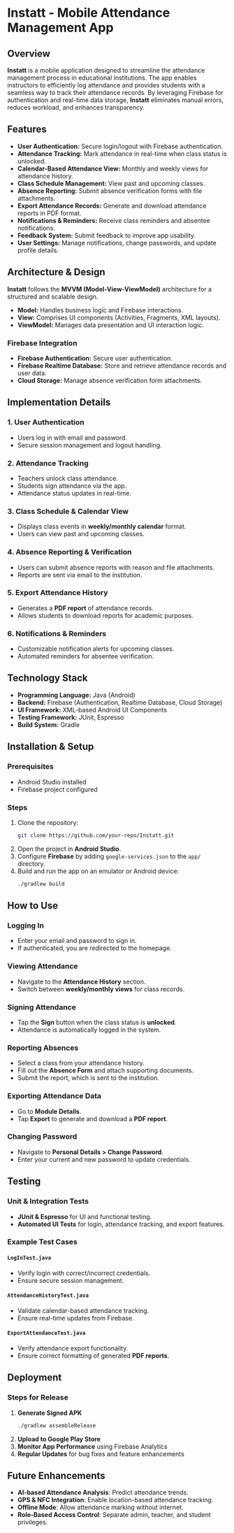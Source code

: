 # Instatt - Mobile Attendance Management App

## Overview
**Instatt** is a mobile application designed to streamline the attendance management process in educational institutions. The app enables instructors to efficiently log attendance and provides students with a seamless way to track their attendance records. By leveraging Firebase for authentication and real-time data storage, **Instatt** eliminates manual errors, reduces workload, and enhances transparency.

## Features
- **User Authentication:** Secure login/logout with Firebase authentication.
- **Attendance Tracking:** Mark attendance in real-time when class status is unlocked.
- **Calendar-Based Attendance View:** Monthly and weekly views for attendance history.
- **Class Schedule Management:** View past and upcoming classes.
- **Absence Reporting:** Submit absence verification forms with file attachments.
- **Export Attendance Records:** Generate and download attendance reports in PDF format.
- **Notifications & Reminders:** Receive class reminders and absentee notifications.
- **Feedback System:** Submit feedback to improve app usability.
- **User Settings:** Manage notifications, change passwords, and update profile details.

## Architecture & Design
**Instatt** follows the **MVVM (Model-View-ViewModel)** architecture for a structured and scalable design.
- **Model:** Handles business logic and Firebase interactions.
- **View:** Comprises UI components (Activities, Fragments, XML layouts).
- **ViewModel:** Manages data presentation and UI interaction logic.

### Firebase Integration
- **Firebase Authentication:** Secure user authentication.
- **Firebase Realtime Database:** Store and retrieve attendance records and user data.
- **Cloud Storage:** Manage absence verification form attachments.

## Implementation Details
### 1. User Authentication
- Users log in with email and password.
- Secure session management and logout handling.

### 2. Attendance Tracking
- Teachers unlock class attendance.
- Students sign attendance via the app.
- Attendance status updates in real-time.

### 3. Class Schedule & Calendar View
- Displays class events in **weekly/monthly calendar** format.
- Users can view past and upcoming classes.

### 4. Absence Reporting & Verification
- Users can submit absence reports with reason and file attachments.
- Reports are sent via email to the institution.

### 5. Export Attendance History
- Generates a **PDF report** of attendance records.
- Allows students to download reports for academic purposes.

### 6. Notifications & Reminders
- Customizable notification alerts for upcoming classes.
- Automated reminders for absentee verification.

## Technology Stack
- **Programming Language:** Java (Android)
- **Backend:** Firebase (Authentication, Realtime Database, Cloud Storage)
- **UI Framework:** XML-based Android UI Components
- **Testing Framework:** JUnit, Espresso
- **Build System:** Gradle

## Installation & Setup
### Prerequisites
- Android Studio installed
- Firebase project configured

### Steps
1. Clone the repository:
   ```sh
   git clone https://github.com/your-repo/Instatt.git
   ```
2. Open the project in **Android Studio**.
3. Configure **Firebase** by adding `google-services.json` to the `app/` directory.
4. Build and run the app on an emulator or Android device:
   ```sh
   ./gradlew build
   ```

## How to Use
### Logging In
- Enter your email and password to sign in.
- If authenticated, you are redirected to the homepage.

### Viewing Attendance
- Navigate to the **Attendance History** section.
- Switch between **weekly/monthly views** for class records.

### Signing Attendance
- Tap the **Sign** button when the class status is **unlocked**.
- Attendance is automatically logged in the system.

### Reporting Absences
- Select a class from your attendance history.
- Fill out the **Absence Form** and attach supporting documents.
- Submit the report, which is sent to the institution.

### Exporting Attendance Data
- Go to **Module Details**.
- Tap **Export** to generate and download a **PDF report**.

### Changing Password
- Navigate to **Personal Details > Change Password**.
- Enter your current and new password to update credentials.

## Testing
### Unit & Integration Tests
- **JUnit & Espresso** for UI and functional testing.
- **Automated UI Tests** for login, attendance tracking, and export features.

### Example Test Cases
#### `LogInTest.java`
- Verify login with correct/incorrect credentials.
- Ensure secure session management.

#### `AttendanceHistoryTest.java`
- Validate calendar-based attendance tracking.
- Ensure real-time updates from Firebase.

#### `ExportAttendanceTest.java`
- Verify attendance export functionality.
- Ensure correct formatting of generated **PDF reports**.

## Deployment
### Steps for Release
1. **Generate Signed APK**
   ```sh
   ./gradlew assembleRelease
   ```
2. **Upload to Google Play Store**
3. **Monitor App Performance** using Firebase Analytics
4. **Regular Updates** for bug fixes and feature enhancements

## Future Enhancements
- **AI-based Attendance Analysis**: Predict attendance trends.
- **GPS & NFC Integration**: Enable location-based attendance tracking.
- **Offline Mode**: Allow attendance marking without internet.
- **Role-Based Access Control**: Separate admin, teacher, and student privileges.
